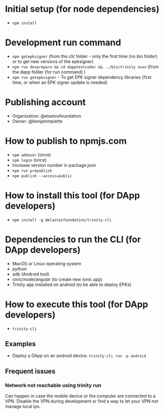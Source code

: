 # Initial setup (for node dependencies)

- `npm install`

# Development run command
- `npm getepksigner` (from the cli/ folder - only the first time (no bin folder) or to get new versions of the epksigner)
- `npm run devprepare && cd dapptestcode/ && ../bin/trinity xxxx` (from the dapp folder (for run command) )
- `npm run getepksigner` - To get EPK signer dependency libraries (first time, or when an EPK signer update is needed)

# Publishing account

- Organization: @elastosfoundation
- Owner: @benjaminpiette

# How to publish to npmjs.com

- `npm adduser` (once)
- `npm login` (once)
- Increase version number in package.json
- `npm run prepublish`
- `npm publish --access=public`

# How to install this tool (for DApp developers)

- `npm install -g @elastosfoundation/trinity-cli`

# Dependencies to run the CLI (for DApp developers)

- MacOS or Linux operating system
- python
- adb (Android tool)
- ionic/node/angular (to create new ionic app)
- Trinity app installed on android (to be able to deploy EPKs)

# How to execute this tool (for DApp developers)

- `trinity-cli`

## Examples

- Deploy a DApp on an android device: `trinity-cli run -p android`

## Frequent issues

### Network not reachable using trinity run

Can happen in case the mobile device or the computer are connected to a VPN. Disable the VPN during development or find a way to let your VPN not manage local ips.